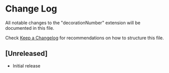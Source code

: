 # Change Log

All notable changes to the "decorationNumber" extension will be documented in this file.

Check [Keep a Changelog](http://keepachangelog.com/) for recommendations on how to structure this file.

## [Unreleased]

- Initial release